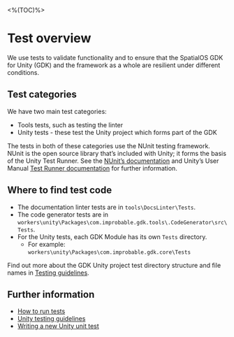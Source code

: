 <%(TOC)%>
# Test overview

We use tests to validate functionality and to ensure that the SpatialOS GDK for Unity (GDK) and the framework as a whole are resilient under different conditions.

## Test categories

We have two main test categories:

* Tools tests, such as testing the linter
* Unity tests - these test the Unity project which forms part of the GDK

The tests in both of these categories use the NUnit testing framework. NUnit is the open source library that’s included with Unity; it forms the basis of the Unity Test Runner. See the [NUnit’s documentation](https://github.com/nunit/docs/wiki/NUnit-Documentation) and Unity’s User Manual [Test Runner documentation](https://docs.unity3d.com/Manual/testing-editortestsrunner.html) for further information.

## Where to find test code

* The documentation linter tests are in `tools\DocsLinter\Tests`.
* The code generator tests are in `workers\unity\Packages\com.improbable.gdk.tools\.CodeGenerator\src\Tests`.
* For the Unity tests, each GDK Module has its own `Tests` directory.
  * For example: `workers\unity\Packages\com.improbable.gdk.core\Tests`

Find out more about the GDK Unity project test directory structure and file names in [Testing guidelines](\{\{urlRoot\}\}/reference/testing/testing-guidelines#test-directory-structure-and-file-names).

## Further information

* [How to run tests](\{\{urlRoot\}\}/reference/testing/how-to-run-tests)
* [Unity testing guidelines](\{\{urlRoot\}\}/reference/testing/testing-guidelines)
* [Writing a new Unity unit test](\{\{urlRoot\}\}/reference/testing/writing-a-new-unit-test)

[//]: # (Editorial review status: Full review 2018-07-13)

